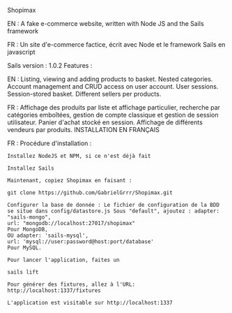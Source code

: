 Shopimax

EN : A fake e-commerce website, written with Node JS and the Sails framework

FR : Un site d'e-commerce factice, écrit avec Node et le framework Sails en javascript

Sails version : 1.0.2
Features :

EN : Listing, viewing and adding products to basket. Nested categories. Account management and CRUD access on user account. User sessions. Session-stored basket. Different sellers per products.

FR : Affichage des produits par liste et affichage particulier, recherche par catégories emboîtées, gestion de compte classique et gestion de session utilisateur. Panier d'achat stocké en session. Affichage de différents vendeurs par produits.
INSTALLATION EN FRANÇAIS

FR : Procédure d'installation :

    Installez NodeJS et NPM, si ce n'est déjà fait

    Installez Sails

    Maintenant, copiez Shopimax en faisant :

    git clone https://github.com/GabrielGrrr/Shopimax.git

    Configurer la base de donnée : Le fichier de configuration de la BDD se situe dans config/datastore.js Sous "default", ajoutez : adapter: "sails-mongo", 
    url: "mongodb://localhost:27017/shopimax" 
    Pour MongoDB, 
    OU adapter: 'sails-mysql', 
    url: 'mysql://user:password@host:port/database'
    Pour MySQL.

    Pour lancer l'application, faites un

    sails lift

    Pour générer des fixtures, allez à l'URL: http://localhost:1337/fixtures

    L'application est visitable sur http://localhost:1337
